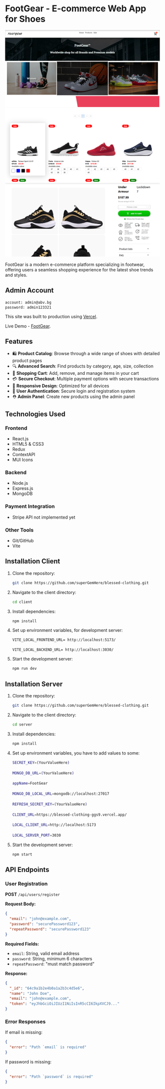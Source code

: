 # FootGear - E-commerce Web App for Shoes

![Project Banner](FootGear.png)
![Project Banner](FootGear1.png)
![Project Banner](FootGear2.png)

FootGear is a modern e-commerce platform specializing in footwear, offering users a seamless shopping experience for the latest shoe trends and styles.

## Admin Account

```
account: admin@abv.bg
password: admin123321
```
This site was built to production using [Vercel](https://vercel.com/).

Live Demo - [FootGear](https://blessed-clothing-ggs9.vercel.app/).

## Features

- 🛍️ **Product Catalog**: Browse through a wide range of shoes with detailed product pages
- 🔍 **Advanced Search**: Find products by category, age, size, collection
- 🛒 **Shopping Cart**: Add, remove, and manage items in your cart
- 💳 **Secure Checkout**: Multiple payment options with secure transactions
- 📱 **Responsive Design**: Optimized for all devices
- 🔐 **User Authentication**: Secure login and registration system
- ⛑️ **Admin Panel**: Create new products using the admin panel

## Technologies Used

### Frontend
- React.js
- HTML5 & CSS3
- Redux
- ContextAPI
- MUI Icons

### Backend
- Node.js
- Express.js
- MongoDB

### Payment Integration
- Stripe API not implemented yet

### Other Tools
- Git/GitHub
- Vite

## Installation Client

1. Clone the repository:
   ```bash
   git clone https://github.com/superGemHere/blessed-clothing.git
   ```
2. Navigate to the client directory:
   ```bash
   cd client
   ```
3. Install dependencies:
   ```bash
   npm install
   ```
4. Set up environment variables, for development server:
   ```
   VITE_LOCAL_FRONTEND_URL= http://localhost:5173/

   VITE_LOCAL_BACKEND_URL= http://localhost:3030/
   ```
5. Start the development server:
   ```bash
   npm run dev
   ```
## Installation Server

1. Clone the repository:
   ```bash
   git clone https://github.com/superGemHere/blessed-clothing.git
   ```
2. Navigate to the client directory:
   ```bash
   cd server
   ```
3. Install dependencies:
   ```bash
   npm install
   ```
4. Set up environment variables, you have to add values to some:
   ```bash
   SECRET_KEY=(YourValueHere)

   MONGO_DB_URL=(YourValueHere)

   appName=FootGear

   MONGO_DB_LOCAL_URL=mongodb://localhost:27017
   
   REFRESH_SECRET_KEY=(YourValueHere)

   CLIENT_URL=https://blessed-clothing-ggs9.vercel.app/

   LOCAL_CLIENT_URL=http://localhost:5173

   LOCAL_SERVER_PORT=3030 
   ```
5. Start the development server:
   ```bash
   npm start
   ```



## API Endpoints

### User Registration
**POST** `/api/users/register`

**Request Body:**
```json
{
  "email": "john@example.com",
  "password": "securePassword123",
  "repeatPassword": "securePassword123"
}
```

**Required Fields:**
- `email`: String, valid email address
- `password`: String, minimum 6 characters
- `repeatPassword`: "must match password"

**Response:**
```json
{
  "_id": "64c9a1b2e4b0a1a2b3c4d5e6",
  "name": "John Doe",
  "email": "john@example.com",
  "token": "eyJhbGciOiJIUzI1NiIsInR5cCI6IkpXVCJ9..."
}
```

### Error Responses
If email is missing:
```json
{
  "error": "Path `email` is required"
}
```

If password is missing:
```json
{
  "error": "Path `password` is required"
}
```

